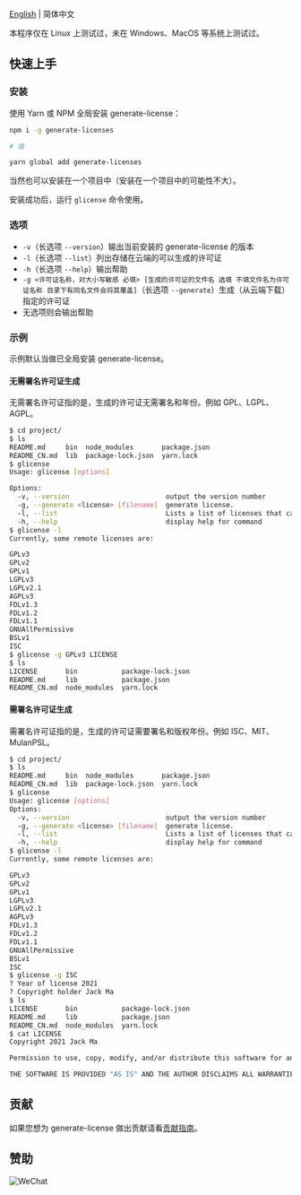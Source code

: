 [English](/README.md) | 简体中文

本程序仅在 Linux 上测试过，未在 Windows、MacOS 等系统上测试过。

## 快速上手

### 安装

使用 Yarn 或 NPM 全局安装 generate-license：

```bash
npm i -g generate-licenses

# 或

yarn global add generate-licenses
```

当然也可以安装在一个项目中（安装在一个项目中的可能性不大）。

安装成功后，运行 `glicense` 命令使用。

### 选项

* `-v`（长选项 `--version`）输出当前安装的 generate-license 的版本
* `-l`（长选项 `--list`）列出存储在云端的可以生成的许可证
* `-h`（长选项 `--help`）输出帮助
* `-g <许可证名称，对大小写敏感 必填> [生成的许可证的文件名 选填 不填文件名为许可证名称 目录下有同名文件会将其覆盖]`（长选项 `--generate`）生成（从云端下载）指定的许可证
* 无选项则会输出帮助

### 示例

示例默认当做已全局安装 generate-license。

#### 无需署名许可证生成

无需署名许可证指的是，生成的许可证无需署名和年份。例如 GPL、LGPL、AGPL。

```bash
$ cd project/
$ ls
README.md     bin  node_modules       package.json
README_CN.md  lib  package-lock.json  yarn.lock
$ glicense
Usage: glicense [options]

Options:
  -v, --version                        output the version number
  -g, --generate <license> [filename]  generate license.
  -l, --list                           Lists a list of licenses that can be generated
  -h, --help                           display help for command
$ glicense -l
Currently, some remote licenses are:

GPLv3
GPLv2
GPLv1
LGPLv3
LGPLv2.1
AGPLv3
FDLv1.3
FDLv1.2
FDLv1.1
GNUAllPermissive
BSLv1
ISC
$ glicense -g GPLv3 LICENSE
$ ls
LICENSE       bin           package-lock.json
README.md     lib           package.json
README_CN.md  node_modules  yarn.lock
```

#### 需署名许可证生成

需署名许可证指的是，生成的许可证需要署名和版权年份。例如 ISC、MIT、MulanPSL。

```bash
$ cd project/
$ ls
README.md     bin  node_modules       package.json
README_CN.md  lib  package-lock.json  yarn.lock
$ glicense
Usage: glicense [options]                                                               
Options:
  -v, --version                        output the version number
  -g, --generate <license> [filename]  generate license.
  -l, --list                           Lists a list of licenses that can be generated
  -h, --help                           display help for command
$ glicense -l
Currently, some remote licenses are:

GPLv3
GPLv2
GPLv1
LGPLv3
LGPLv2.1
AGPLv3
FDLv1.3
FDLv1.2
FDLv1.1
GNUAllPermissive
BSLv1
ISC
$ glicense -g ISC
? Year of license 2021
? Copyright holder Jack Ma
$ ls
LICENSE       bin           package-lock.json
README.md     lib           package.json
README_CN.md  node_modules  yarn.lock
$ cat LICENSE
Copyright 2021 Jack Ma

Permission to use, copy, modify, and/or distribute this software for any purpose with or without fee is hereby granted, provided that the above copyright notice and this permission notice appear in all copies.

THE SOFTWARE IS PROVIDED "AS IS" AND THE AUTHOR DISCLAIMS ALL WARRANTIES WITH REGARD TO THIS SOFTWARE INCLUDING ALL IMPLIED WARRANTIES OF MERCHANTABILITY AND FITNESS. IN NO EVENT SHALL THE AUTHOR BE LIABLE FOR ANY SPECIAL, DIRECT, INDIRECT, OR CONSEQUENTIAL DAMAGES OR ANY DAMAGES WHATSOEVER RESULTING FROM LOSS OF USE, DATA OR PROFITS, WHETHER IN AN ACTION OF CONTRACT, NEGLIGENCE OR OTHER TORTIOUS ACTION, ARISING OUT OF OR IN CONNECTION WITH THE USE OR PERFORMANCE OF THIS SOFTWARE.
```

## 贡献

如果您想为 generate-license 做出贡献请看[贡献指南](/CONTRIBUTING_CN.md)。

## 赞助

![WeChat](https://7.dusays.com/2021/02/19/8a806d0c79fbc.png)
